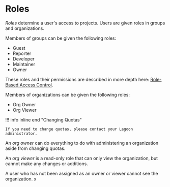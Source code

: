 # Roles

_Roles_ determine a user's access to projects. Users are given roles in groups and organizations.

Members of groups can be given the following roles:

- Guest
- Reporter
- Developer
- Maintainer
- Owner

These roles and their permissions are described in more depth here: [Role-Based Access Control](../../interacting/rbac.md).

Members of organizations can be given the following roles:

- Org Owner
- Org Viewer

!!! info inline end "Changing Quotas"

    If you need to change quotas, please contact your Lagoon administrator.

An _org owner_ can do everything to do with administering an organization aside from changing quotas.

An _org viewer_ is a read-only role that can only view the organization, but cannot make any changes or additions.

A user who has not been assigned as an owner or viewer cannot see the organization.
x